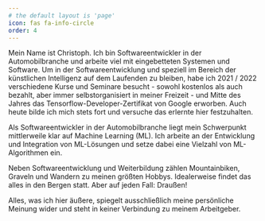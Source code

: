```yaml
---
# the default layout is 'page'
icon: fas fa-info-circle
order: 4
---
```


Mein Name ist Christoph. Ich bin Softwareentwickler in der Automobilbranche und arbeite viel mit eingebetteten Systemen und Software. Um in der Softwareentwicklung und speziell im Bereich der künstlichen Intelligenz auf dem Laufenden zu bleiben, habe ich 2021 / 2022 verschiedene Kurse und Seminare besucht - sowohl kostenlos als auch bezahlt, aber immer selbstorganisiert in meiner Freizeit - und Mitte des Jahres das Tensorflow-Developer-Zertifikat von Google erworben. Auch heute bilde ich mich stets fort und versuche das erlernte hier festzuhalten.

Als Softwareentwickler in der Automobilbranche liegt mein Schwerpunkt mittlerweile klar auf Machine Learning (ML). Ich arbeite an der Entwicklung und Integration von ML-Lösungen und setze dabei eine Vielzahl von ML-Algorithmen ein.

Neben Softwareentwicklung und Weiterbildung zählen Mountainbiken, Graveln und Wandern zu meinen größten Hobbys. Idealerweise findet das alles in den Bergen statt. Aber auf jeden Fall: Draußen! 

Alles, was ich hier äußere, spiegelt ausschließlich meine persönliche Meinung wider und steht in keiner Verbindung zu meinem Arbeitgeber.
